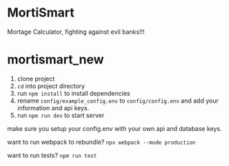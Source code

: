 # MortiSmart

Mortage Calculator, fighting against evil banks!!!
# mortismart_new
1. clone project
2. `cd` into project directory
3. run `npm install` to install dependencies
4. rename `config/example_config.env` to `config/config.env` and add your information and api keys.
5. run `npm run dev` to start server

make sure you setup your config.env with your own api and database keys.

want to run webpack to rebundle?
`npx webpack --mode production`

want to run tests?
`npm run test`
